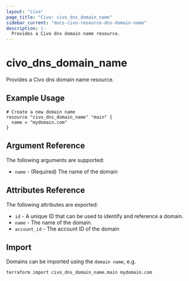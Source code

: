 ```yaml
---
layout: "civo"
page_title: "Civo: civo_dns_domain_name"
sidebar_current: "docs-civo-resource-dns-domain-name"
description: |-
  Provides a Civo dns domain name resource.
---
```


# civo\_dns_domain_name

Provides a Civo dns domain name resource.

## Example Usage

```hcl
# Create a new domain name
resource "civo_dns_domain_name" "main" {
  name = "mydomain.com"
}
```

## Argument Reference

The following arguments are supported:

* `name` - (Required) The name of the domain

## Attributes Reference

The following attributes are exported:

* `id` - A unique ID that can be used to identify and reference a domain.
* `name` - The name of the domain.
* `account_id` - The account ID of the domain

## Import

Domains can be imported using the `domain name`, e.g.

```
terraform import civo_dns_domain_name.main mydomain.com
```
